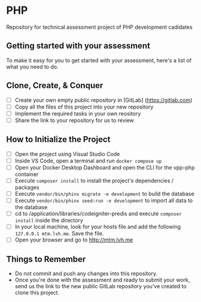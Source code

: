 # PHP

Repository for technical assessment project of PHP development cadidates

## Getting started with your assessment

To make it easy for you to get started with your assessment, here's a list of what you need to do.

## Clone, Create, & Conquer

- [ ] Create your own empty public repository in [GitLab] (https://gitlab.com)
- [ ] Copy all the files of this project into your new repository
- [ ] Implement the required tasks in your own reository
- [ ] Share the link to your repository for us to review

## How to Initialize the Project

- [ ] Open the project using Visual Studio Code
- [ ] Inside VS Code, open a terminal and run `docker compose up`
- [ ] Open your Docker Desktop Dashboard and open the CLI for the vpp-php container
- [ ] Execute `composer install` to install the project's dependencies / packages
- [ ] Execute `vendor/bin/phinx migrate -e development` to build the database
- [ ] Execute `vendor/bin/phinx seed:run -e development` to import all data to the database
- [ ] cd to /application/libraries/codeigniter-predis and execute `composer install` inside the directory
- [ ] In your local machine, look for your hosts file and add the following `127.0.0.1 mtm.lvh.me`. Save the file.
- [ ] Open your browser and go to http://mtm.lvh.me

## Things to Remember

- Do not commit and push any changes into this repository.
- Once you're done with the assessment and ready to submit your work, send us the link to the new public GitLab repository you've created to clone this project.